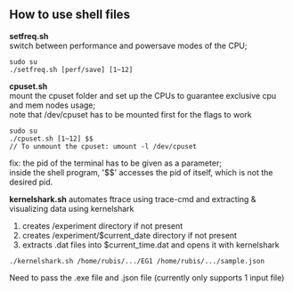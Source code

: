 ## How to use shell files

**setfreq.sh**  
switch between performance and powersave modes of the CPU;  

```
sudo su
./setfreq.sh [perf/save] [1~12]
```

**cpuset.sh**  
mount the cpuset folder and set up the CPUs to guarantee exclusive cpu and mem nodes usage;  
note that /dev/cpuset has to be mounted first for the flags to work  
```
sudo su
./cpuset.sh [1~12] $$
// To unmount the cpuset: umount -l /dev/cpuset
```
fix: the pid of the terminal has to be given as a parameter;  
inside the shell program, '$$' accesses the pid of itself, which is not the desired pid.

**kernelshark.sh**
automates ftrace using trace-cmd and extracting & visualizing data using kernelshark  
1. creates /experiment directory if not present  
2. creates /experiment/$current_date directory if not present  
3. extracts .dat files into $current_time.dat and opens it with kernelshark  
```
./kernelshark.sh /home/rubis/.../EG1 /home/rubis/.../sample.json
```
Need to pass the .exe file and .json file (currently only supports 1 input file)  
